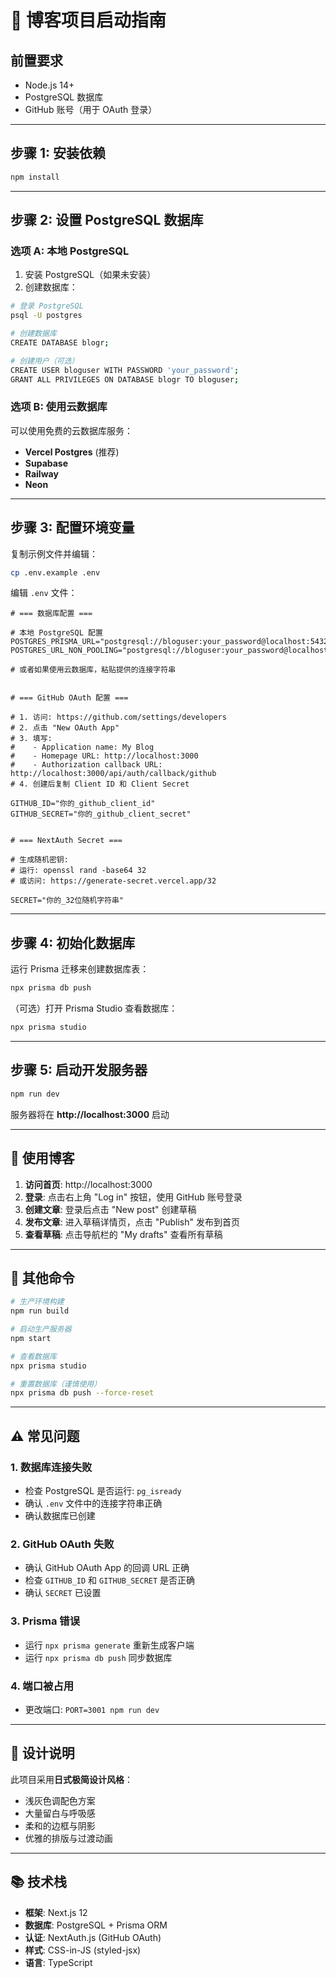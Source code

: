 # 🚀 博客项目启动指南

## 前置要求

- Node.js 14+
- PostgreSQL 数据库
- GitHub 账号（用于 OAuth 登录）

---

## 步骤 1: 安装依赖

```bash
npm install
```

---

## 步骤 2: 设置 PostgreSQL 数据库

### 选项 A: 本地 PostgreSQL

1. 安装 PostgreSQL（如果未安装）
2. 创建数据库：
```bash
# 登录 PostgreSQL
psql -U postgres

# 创建数据库
CREATE DATABASE blogr;

# 创建用户（可选）
CREATE USER bloguser WITH PASSWORD 'your_password';
GRANT ALL PRIVILEGES ON DATABASE blogr TO bloguser;
```

### 选项 B: 使用云数据库

可以使用免费的云数据库服务：
- **Vercel Postgres** (推荐)
- **Supabase**
- **Railway**
- **Neon**

---

## 步骤 3: 配置环境变量

复制示例文件并编辑：

```bash
cp .env.example .env
```

编辑 `.env` 文件：

```env
# === 数据库配置 ===

# 本地 PostgreSQL 配置
POSTGRES_PRISMA_URL="postgresql://bloguser:your_password@localhost:5432/blogr"
POSTGRES_URL_NON_POOLING="postgresql://bloguser:your_password@localhost:5432/blogr"

# 或者如果使用云数据库，粘贴提供的连接字符串


# === GitHub OAuth 配置 ===

# 1. 访问: https://github.com/settings/developers
# 2. 点击 "New OAuth App"
# 3. 填写:
#    - Application name: My Blog
#    - Homepage URL: http://localhost:3000
#    - Authorization callback URL: http://localhost:3000/api/auth/callback/github
# 4. 创建后复制 Client ID 和 Client Secret

GITHUB_ID="你的_github_client_id"
GITHUB_SECRET="你的_github_client_secret"


# === NextAuth Secret ===

# 生成随机密钥:
# 运行: openssl rand -base64 32
# 或访问: https://generate-secret.vercel.app/32

SECRET="你的_32位随机字符串"
```

---

## 步骤 4: 初始化数据库

运行 Prisma 迁移来创建数据库表：

```bash
npx prisma db push
```

（可选）打开 Prisma Studio 查看数据库：
```bash
npx prisma studio
```

---

## 步骤 5: 启动开发服务器

```bash
npm run dev
```

服务器将在 **http://localhost:3000** 启动

---

## 🎉 使用博客

1. **访问首页**: http://localhost:3000
2. **登录**: 点击右上角 "Log in" 按钮，使用 GitHub 账号登录
3. **创建文章**: 登录后点击 "New post" 创建草稿
4. **发布文章**: 进入草稿详情页，点击 "Publish" 发布到首页
5. **查看草稿**: 点击导航栏的 "My drafts" 查看所有草稿

---

## 📝 其他命令

```bash
# 生产环境构建
npm run build

# 启动生产服务器
npm start

# 查看数据库
npx prisma studio

# 重置数据库（谨慎使用）
npx prisma db push --force-reset
```

---

## ⚠️ 常见问题

### 1. 数据库连接失败
- 检查 PostgreSQL 是否运行: `pg_isready`
- 确认 `.env` 文件中的连接字符串正确
- 确认数据库已创建

### 2. GitHub OAuth 失败
- 确认 GitHub OAuth App 的回调 URL 正确
- 检查 `GITHUB_ID` 和 `GITHUB_SECRET` 是否正确
- 确认 `SECRET` 已设置

### 3. Prisma 错误
- 运行 `npx prisma generate` 重新生成客户端
- 运行 `npx prisma db push` 同步数据库

### 4. 端口被占用
- 更改端口: `PORT=3001 npm run dev`

---

## 🎨 设计说明

此项目采用**日式极简设计风格**：
- 浅灰色调配色方案
- 大量留白与呼吸感
- 柔和的边框与阴影
- 优雅的排版与过渡动画

---

## 📚 技术栈

- **框架**: Next.js 12
- **数据库**: PostgreSQL + Prisma ORM
- **认证**: NextAuth.js (GitHub OAuth)
- **样式**: CSS-in-JS (styled-jsx)
- **语言**: TypeScript

